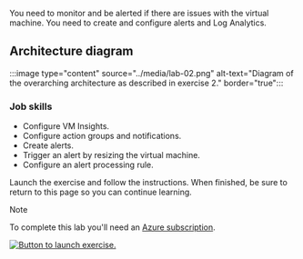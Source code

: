 

You need to monitor and be alerted if there are issues with the virtual machine. You need to create and configure alerts and Log Analytics.

## Architecture diagram

:::image type="content" source="../media/lab-02.png" alt-text="Diagram of the overarching architecture as described in exercise 2." border="true"::: 

### Job skills
+ Configure VM Insights. 
+ Configure action groups and notifications.
+ Create alerts.
+ Trigger an alert by resizing the virtual machine.
+ Configure an alert processing rule.

Launch the exercise and follow the instructions. When finished, be sure to return to this page so you can continue learning.

> [!NOTE]
> To complete this lab you'll need an [Azure subscription](https://azure.microsoft.com/pricing/purchase-options/azure-account?cid=msft_learn).

[![Button to launch exercise.](../media/launch-exercise.png)](https://go.microsoft.com/fwlink/?linkid=2277722)
